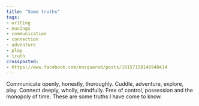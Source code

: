 ```yaml
---
title: "Some truths"
tags:
- writing
- musings
- communication
- connection
- adventure
- play
- truth
crossposted:
- https://www.facebook.com/ensquared/posts/10157158146940414
---
```

Communicate openly, honestly, thoroughly.
Cuddle, adventure, explore, play.
Connect deeply, wholly, mindfully.
Free of control, possession and the monopoly of time.
These are some truths I have come to know.
